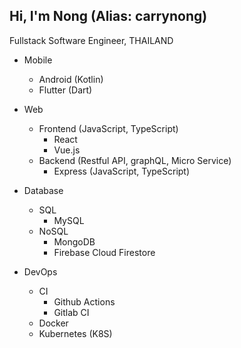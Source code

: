 ## Hi, I'm Nong (Alias: carrynong)

Fullstack Software Engineer, THAILAND

- Mobile 
  - Android (Kotlin)
  - Flutter (Dart)

- Web
  - Frontend (JavaScript, TypeScript)
    - React
    - Vue.js
  - Backend (Restful API, graphQL, Micro Service)
    - Express (JavaScript, TypeScript)

- Database
  - SQL
    - MySQL
  - NoSQL
    - MongoDB
    - Firebase Cloud Firestore
    
- DevOps
  - CI
    - Github Actions
    - Gitlab CI
  - Docker
  - Kubernetes (K8S)
